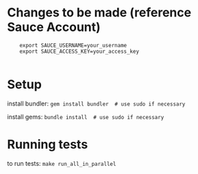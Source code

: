 # Changes to be made (reference Sauce Account)

```
	export SAUCE_USERNAME=your_username
	export SAUCE_ACCESS_KEY=your_access_key
	
```

# Setup
install bundler: `gem install bundler  # use sudo if necessary`

install gems: `bundle install  # use sudo if necessary`

# Running tests
to run tests: `make run_all_in_parallel`